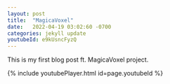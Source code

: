 ```yaml
---
layout: post
title:  "MagicaVoxel"
date:   2022-04-19 03:02:60 -0700
categories: jekyll update
youtubeId: e9kUsncFyzQ
---
```

This is my first blog post ft. MagicaVoxel project.



{% include youtubePlayer.html id=page.youtubeId %}





